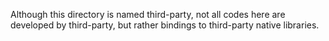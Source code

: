 Although this directory is named third-party, not all codes here are
developed by third-party, but rather bindings to third-party native
libraries.
